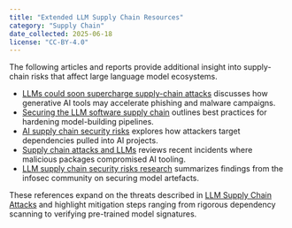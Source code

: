 ```yaml
---
title: "Extended LLM Supply Chain Resources"
category: "Supply Chain"
date_collected: 2025-06-18
license: "CC-BY-4.0"
---
```


The following articles and reports provide additional insight into supply-chain risks that affect large language model ecosystems.

- [LLMs could soon supercharge supply-chain attacks](https://www.theregister.com/2024/12/29/llm_supply_chain_attacks/) discusses how generative AI tools may accelerate phishing and malware campaigns.
- [Securing the LLM software supply chain](https://www.csoonline.com/article/592243/llm-supply-chain-security.html) outlines best practices for hardening model-building pipelines.
- [AI supply chain security risks](https://securityboulevard.com/2023/10/ai-supply-chain-security-risks/) explores how attackers target dependencies pulled into AI projects.
- [Supply chain attacks and LLMs](https://www.fortinet.com/blog/security/supply-chain-attacks-and-llms) reviews recent incidents where malicious packages compromised AI tooling.
- [LLM supply chain security risks research](https://www.securityweek.com/llm-supply-chain-security-risks-research/) summarizes findings from the infosec community on securing model artefacts.

These references expand on the threats described in [LLM Supply Chain Attacks](llm-supply-chain-attacks.md) and highlight mitigation steps ranging from rigorous dependency scanning to verifying pre-trained model signatures.
